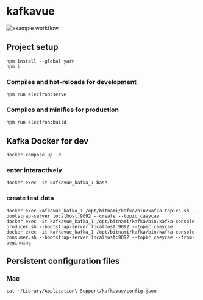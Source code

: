 # kafkavue

![example workflow](https://github.com/cengler/kafkavue/actions/workflows/test.yml/badge.svg)

## Project setup
```
npm install --global yarn
npm i
```

### Compiles and hot-reloads for development
```
npm run electron:serve
```

### Compiles and minifies for production
```
npm run electron:build
```

## Kafka Docker for dev
```
docker-compose up -d
```
### enter interactively
```
docker exec -it kafkavue_kafka_1 bash
```

### create test data
```
docker exec kafkavue_kafka_1 /opt/bitnami/kafka/bin/kafka-topics.sh --bootstrap-server localhost:9092 --create --topic caeycae
docker exec -it kafkavue_kafka_1 /opt/bitnami/kafka/bin/kafka-console-producer.sh --bootstrap-server localhost:9092 --topic caeycae
docker exec -it kafkavue_kafka_1 /opt/bitnami/kafka/bin/kafka-console-consumer.sh --bootstrap-server localhost:9092 --topic caeycae --from-beginning
```

## Persistent configuration files

### Mac
```
cat ~/Library/Application\ Support/kafkavue/config.json
```

